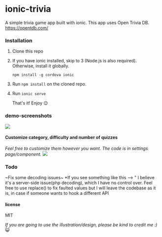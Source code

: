 # ionic-trivia
A simple trivia game app built with ionic. This app uses Open Trivia DB. https://opentdb.com/

### Installation ###
1. Clone this repo
2. If you have ionic installed, skip to 3 (Node.js is also required). Otherwise, install it globally.
   
   `npm install -g cordova ionic`
3. Run `npm install` on the cloned repo.
4. Run `ionic serve`

    That's it! Enjoy :wink:

### demo-screenshots ###
<img src="https://firebasestorage.googleapis.com/v0/b/datatest-cb8b3.appspot.com/o/ionic-trivia-img%2Ftrivia.jpg?alt=media&token=6924436a-1601-4e77-af96-67f6f1da33d7">

#### Customize category, difficulty and number of quizzes ###

*Feel free to customize them however you want. The code is in settings page/component.*
<img src="https://firebasestorage.googleapis.com/v0/b/datatest-cb8b3.appspot.com/o/ionic-trivia-img%2Ftrivia2.jpg?alt=media&token=f18341a7-d9f3-4585-99f1-3ec7dc933f70">

### Todo ###
~Fix some decoding issues~
*If you see something like this --> &quot; I believe it's a server-side issue(php decoding), which I have no control over. Feel free to use replace() to fix faulted values but I will leave the codebase as it is, in case if someone wants to hook a different API  

#### license ####
MIT

*If you are going to use the illustration/design, please be kind to credit me :)* :smiley_cat:
